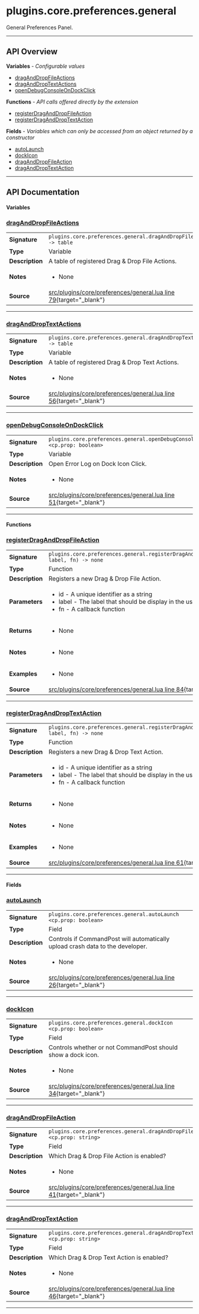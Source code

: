 # plugins.core.preferences.general

General Preferences Panel.

---

## API Overview
**Variables** - _Configurable values_
 * [dragAndDropFileActions](#draganddropfileactions)
 * [dragAndDropTextActions](#draganddroptextactions)
 * [openDebugConsoleOnDockClick](#opendebugconsoleondockclick)

**Functions** - _API calls offered directly by the extension_
 * [registerDragAndDropFileAction](#registerdraganddropfileaction)
 * [registerDragAndDropTextAction](#registerdraganddroptextaction)

**Fields** - _Variables which can only be accessed from an object returned by a constructor_
 * [autoLaunch](#autolaunch)
 * [dockIcon](#dockicon)
 * [dragAndDropFileAction](#draganddropfileaction)
 * [dragAndDropTextAction](#draganddroptextaction)


---

## API Documentation

#### Variables


### [dragAndDropFileActions](#draganddropfileactions)

|                                             |                                                                                     |
| --------------------------------------------|-------------------------------------------------------------------------------------|
| **Signature**                               | `plugins.core.preferences.general.dragAndDropFileActions -> table`                                                                    |
| **Type**                                    | Variable                                                                     |
| **Description**                             | A table of registered Drag & Drop File Actions.                                                                     |
| **Notes**                                   | <ul><li>None</li></ul> |
| **Source**                                  | [src/plugins/core/preferences/general.lua line 79](https://github.com/CommandPost/CommandPost/blob/develop/src/plugins/core/preferences/general.lua#L79){target="_blank"} |

---


### [dragAndDropTextActions](#draganddroptextactions)

|                                             |                                                                                     |
| --------------------------------------------|-------------------------------------------------------------------------------------|
| **Signature**                               | `plugins.core.preferences.general.dragAndDropTextActions -> table`                                                                    |
| **Type**                                    | Variable                                                                     |
| **Description**                             | A table of registered Drag & Drop Text Actions.                                                                     |
| **Notes**                                   | <ul><li>None</li></ul> |
| **Source**                                  | [src/plugins/core/preferences/general.lua line 56](https://github.com/CommandPost/CommandPost/blob/develop/src/plugins/core/preferences/general.lua#L56){target="_blank"} |

---


### [openDebugConsoleOnDockClick](#opendebugconsoleondockclick)

|                                             |                                                                                     |
| --------------------------------------------|-------------------------------------------------------------------------------------|
| **Signature**                               | `plugins.core.preferences.general.openDebugConsoleOnDockClick <cp.prop: boolean>`                                                                    |
| **Type**                                    | Variable                                                                     |
| **Description**                             | Open Error Log on Dock Icon Click.                                                                     |
| **Notes**                                   | <ul><li>None</li></ul> |
| **Source**                                  | [src/plugins/core/preferences/general.lua line 51](https://github.com/CommandPost/CommandPost/blob/develop/src/plugins/core/preferences/general.lua#L51){target="_blank"} |

---

#### Functions


### [registerDragAndDropFileAction](#registerdraganddropfileaction)

|                                             |                                                                                     |
| --------------------------------------------|-------------------------------------------------------------------------------------|
| **Signature**                               | `plugins.core.preferences.general.registerDragAndDropFileAction(id, label, fn) -> none`                                                                    |
| **Type**                                    | Function                                                                     |
| **Description**                             | Registers a new Drag & Drop File Action.                                                                     |
| **Parameters**                              | <ul><li>id - A unique identifier as a string</li><li>label - The label that should be display in the user interface</li><li>fn - A callback function</li></ul> |
| **Returns**                                 | <ul><li>None</li></ul>          |
| **Notes**                                   | <ul><li>None</li></ul> |
| **Examples**                                | <ul><li>None</li></ul> |
| **Source**                                  | [src/plugins/core/preferences/general.lua line 84](https://github.com/CommandPost/CommandPost/blob/develop/src/plugins/core/preferences/general.lua#L84){target="_blank"} |

---


### [registerDragAndDropTextAction](#registerdraganddroptextaction)

|                                             |                                                                                     |
| --------------------------------------------|-------------------------------------------------------------------------------------|
| **Signature**                               | `plugins.core.preferences.general.registerDragAndDropTextAction(id, label, fn) -> none`                                                                    |
| **Type**                                    | Function                                                                     |
| **Description**                             | Registers a new Drag & Drop Text Action.                                                                     |
| **Parameters**                              | <ul><li>id - A unique identifier as a string</li><li>label - The label that should be display in the user interface</li><li>fn - A callback function</li></ul> |
| **Returns**                                 | <ul><li>None</li></ul>          |
| **Notes**                                   | <ul><li>None</li></ul> |
| **Examples**                                | <ul><li>None</li></ul> |
| **Source**                                  | [src/plugins/core/preferences/general.lua line 61](https://github.com/CommandPost/CommandPost/blob/develop/src/plugins/core/preferences/general.lua#L61){target="_blank"} |

---

#### Fields


### [autoLaunch](#autolaunch)

|                                             |                                                                                     |
| --------------------------------------------|-------------------------------------------------------------------------------------|
| **Signature**                               | `plugins.core.preferences.general.autoLaunch <cp.prop: boolean>`                                                                    |
| **Type**                                    | Field                                                                     |
| **Description**                             | Controls if CommandPost will automatically upload crash data to the developer.                                                                     |
| **Notes**                                   | <ul><li>None</li></ul> |
| **Source**                                  | [src/plugins/core/preferences/general.lua line 26](https://github.com/CommandPost/CommandPost/blob/develop/src/plugins/core/preferences/general.lua#L26){target="_blank"} |

---


### [dockIcon](#dockicon)

|                                             |                                                                                     |
| --------------------------------------------|-------------------------------------------------------------------------------------|
| **Signature**                               | `plugins.core.preferences.general.dockIcon <cp.prop: boolean>`                                                                    |
| **Type**                                    | Field                                                                     |
| **Description**                             | Controls whether or not CommandPost should show a dock icon.                                                                     |
| **Notes**                                   | <ul><li>None</li></ul> |
| **Source**                                  | [src/plugins/core/preferences/general.lua line 34](https://github.com/CommandPost/CommandPost/blob/develop/src/plugins/core/preferences/general.lua#L34){target="_blank"} |

---


### [dragAndDropFileAction](#draganddropfileaction)

|                                             |                                                                                     |
| --------------------------------------------|-------------------------------------------------------------------------------------|
| **Signature**                               | `plugins.core.preferences.general.dragAndDropFileAction <cp.prop: string>`                                                                    |
| **Type**                                    | Field                                                                     |
| **Description**                             | Which Drag & Drop File Action is enabled?                                                                     |
| **Notes**                                   | <ul><li>None</li></ul> |
| **Source**                                  | [src/plugins/core/preferences/general.lua line 41](https://github.com/CommandPost/CommandPost/blob/develop/src/plugins/core/preferences/general.lua#L41){target="_blank"} |

---


### [dragAndDropTextAction](#draganddroptextaction)

|                                             |                                                                                     |
| --------------------------------------------|-------------------------------------------------------------------------------------|
| **Signature**                               | `plugins.core.preferences.general.dragAndDropTextAction <cp.prop: string>`                                                                    |
| **Type**                                    | Field                                                                     |
| **Description**                             | Which Drag & Drop Text Action is enabled?                                                                     |
| **Notes**                                   | <ul><li>None</li></ul> |
| **Source**                                  | [src/plugins/core/preferences/general.lua line 46](https://github.com/CommandPost/CommandPost/blob/develop/src/plugins/core/preferences/general.lua#L46){target="_blank"} |

---

